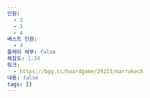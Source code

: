 ```yaml
---
인원:
  - 2
  - 3
  - 4
베스트 인원:
  - 4
플레이 여부: false
복잡도: 1.34
링크:
  - https://bgg.cc/boardgame/29223/marrakech
내용: false
tags: []
---
```

